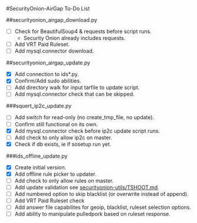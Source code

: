 #SecurityOnion-AirGap To-Do List

##securityonion_airgap_download.py
- [ ] Check for BeautifulSoup4 & requests before script runs.
  - Security Onion already includes requests.
- [ ] Add VRT Paid Ruleset.
- [ ] Add mysql.connector download.

##securityonion_airgap_update.py
- [x] Add connection to ids*.py.
- [x] Confirm/Add sudo abilities.
- [ ] Add directory walk for input tarfile to update script.
- [ ] Add mysql.connector check that can be skipped.

###squert_ip2c_update.py
- [ ] Add switch for read-only (no create_tmp_file, no update).
- [ ] Confirm still functional on its own.
- [x] Add mysql.connector check before ip2c update script runs.
- [ ] Add check to only allow ip2c on master.
- [x] Check if db exists, ie if sosetup run yet.

###ids_offline_update.py
- [x] Create initial version.
- [x] Add offline rule picker to updater.
- [ ] Add check to only allow rules on master.
- [ ] Add update validation see [securityonion-utils/TSHOOT.md](https://github.com/SkiTheSlicer/securityonion-utils/blob/master/TSHOOT.md).
- [ ] Add numbered option to skip blacklist (or overwrite instead of append).
- [ ] Add VRT Paid Ruleset check
- [ ] Add answer file capabilites for geoip, blacklist, ruleset selection options.
- [ ] Add ability to manipulate pulledpork based on ruleset response.
